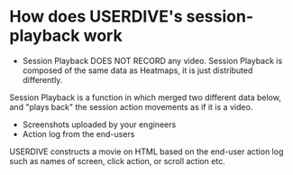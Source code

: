 # How does USERDIVE's session-playback work

- Session Playback DOES NOT RECORD any video. Session Playback is composed of the same data as Heatmaps, it is just distributed differently.

Session Playback is a function in which merged two different data below, and "plays back" the session action movements as if it is a video.

- Screenshots uploaded by your engineers
- Action log from the end-users

USERDIVE constructs a movie on HTML based on the end-user action log such as names of screen, click action, or scroll action etc.
